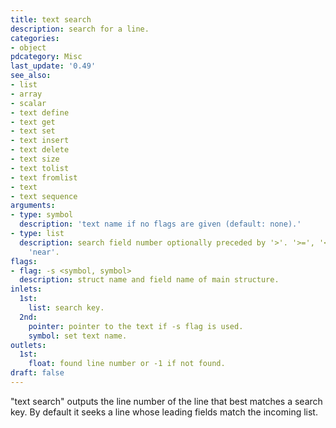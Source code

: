 ```yaml
---
title: text search
description: search for a line.
categories:
- object
pdcategory: Misc
last_update: '0.49'
see_also:
- list
- array
- scalar
- text define
- text get
- text set
- text insert
- text delete
- text size
- text tolist
- text fromlist
- text
- text sequence
arguments:
- type: symbol
  description: 'text name if no flags are given (default: none).'
- type: list
  description: search field number optionally preceded by '>'. '>=', '<', '<=', or
    'near'.
flags:
- flag: -s <symbol, symbol>
  description: struct name and field name of main structure.
inlets:
  1st:
    list: search key.
  2nd:
    pointer: pointer to the text if -s flag is used.
    symbol: set text name.
outlets:
  1st:
    float: found line number or -1 if not found.
draft: false
---
```

"text search" outputs the line number of the line that best matches a search key. By default it seeks a line whose leading fields match the incoming list.

